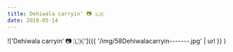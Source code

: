 ```yaml
---
title: Dehiwala carryin‘ 📷 🇱🇰
date: 2019-05-14
---
```


!['Dehiwala carryin‘ 📷 🇱🇰']({{ '/img/58Dehiwalacarryin-------.jpg' | url }} )
<br>
